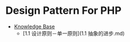 # Design Pattern For PHP

* [Knowledge Base](Base/README.md)
   * [1.1 设计原则－单一原则](1.1 抽象的进步.md)
    
